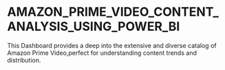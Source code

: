 # AMAZON_PRIME_VIDEO_CONTENT_ANALYSIS_USING_POWER_BI
This Dashboard provides a deep into the extensive and diverse catalog of Amazon Prime Video,perfect for understanding content trends and distribution.
